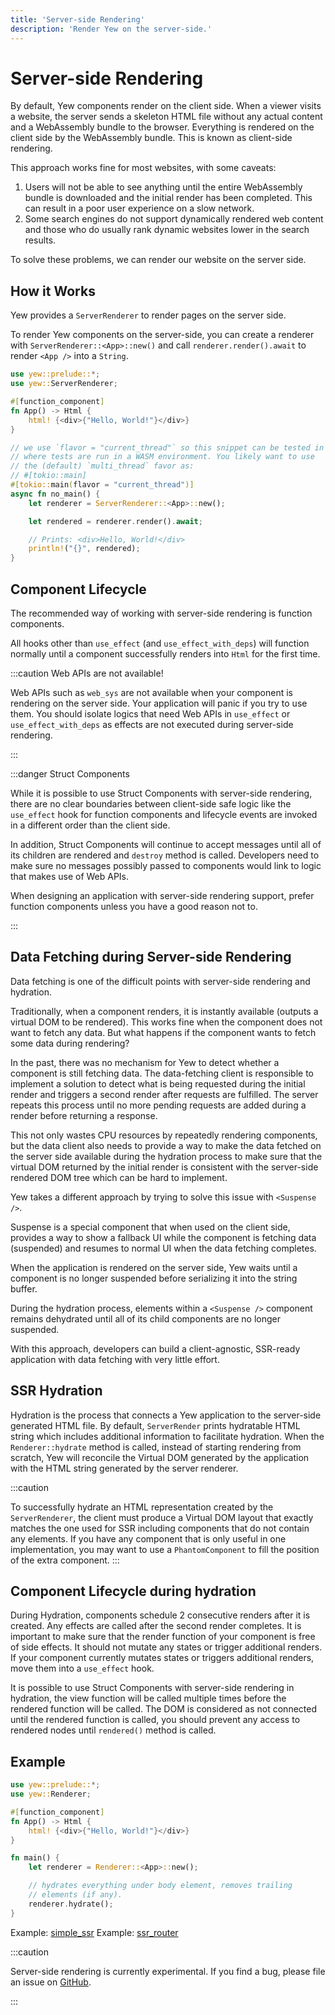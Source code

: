 ```yaml
---
title: 'Server-side Rendering'
description: 'Render Yew on the server-side.'
---
```


# Server-side Rendering

By default, Yew components render on the client side. When a viewer
visits a website, the server sends a skeleton HTML file without any actual
content and a WebAssembly bundle to the browser.
Everything is rendered on the client side by the WebAssembly
bundle. This is known as client-side rendering.

This approach works fine for most websites, with some caveats:

1. Users will not be able to see anything until the entire WebAssembly
   bundle is downloaded and the initial render has been completed.
   This can result in a poor user experience on a slow network.
2. Some search engines do not support dynamically rendered web content and
   those who do usually rank dynamic websites lower in the search results.

To solve these problems, we can render our website on the server side.

## How it Works

Yew provides a `ServerRenderer` to render pages on the
server side.

To render Yew components on the server-side, you can create a renderer
with `ServerRenderer::<App>::new()` and call `renderer.render().await`
to render `<App />` into a `String`.

```rust
use yew::prelude::*;
use yew::ServerRenderer;

#[function_component]
fn App() -> Html {
    html! {<div>{"Hello, World!"}</div>}
}

// we use `flavor = "current_thread"` so this snippet can be tested in CI,
// where tests are run in a WASM environment. You likely want to use
// the (default) `multi_thread` favor as:
// #[tokio::main]
#[tokio::main(flavor = "current_thread")]
async fn no_main() {
    let renderer = ServerRenderer::<App>::new();

    let rendered = renderer.render().await;

    // Prints: <div>Hello, World!</div>
    println!("{}", rendered);
}
```

## Component Lifecycle

The recommended way of working with server-side rendering is
function components.

All hooks other than `use_effect` (and `use_effect_with_deps`)
will function normally until a component successfully renders into `Html`
for the first time.

:::caution Web APIs are not available!

Web APIs such as `web_sys` are not available when your component is
rendering on the server side.
Your application will panic if you try to use them.
You should isolate logics that need Web APIs in `use_effect` or
`use_effect_with_deps` as effects are not executed during server-side rendering.

:::

:::danger Struct Components

While it is possible to use Struct Components with server-side rendering,
there are no clear boundaries between client-side safe logic like the
`use_effect` hook for function components and lifecycle events are invoked
in a different order than the client side.

In addition, Struct Components will continue to accept messages until all of its
children are rendered and `destroy` method is called. Developers need to
make sure no messages possibly passed to components would link to logic
that makes use of Web APIs.

When designing an application with server-side rendering support,
prefer function components unless you have a good reason not to.

:::

## Data Fetching during Server-side Rendering

Data fetching is one of the difficult points with server-side rendering and hydration.

Traditionally, when a component renders, it is instantly available
(outputs a virtual DOM to be rendered). This works fine when the
component does not want to fetch any data. But what happens if the component
wants to fetch some data during rendering?

In the past, there was no mechanism for Yew to detect whether a component is still
fetching data. The data-fetching client is responsible to implement
a solution to detect what is being requested during the initial render and triggers
a second render after requests are fulfilled. The server repeats this process until
no more pending requests are added during a render before returning a response.

This not only wastes CPU resources by repeatedly rendering components,
but the data client also needs to provide a way to make the data fetched on the
server side available during the hydration process to make sure that the
virtual DOM returned by the initial render is consistent with the
server-side rendered DOM tree which can be hard to implement.

Yew takes a different approach by trying to solve this issue with `<Suspense />`.

Suspense is a special component that when used on the client side, provides a
way to show a fallback UI while the component is fetching
data (suspended) and resumes to normal UI when the data fetching completes.

When the application is rendered on the server side, Yew waits until a
component is no longer suspended before serializing it into the string
buffer.

During the hydration process, elements within a `<Suspense />` component
remains dehydrated until all of its child components are no longer
suspended.

With this approach, developers can build a client-agnostic, SSR-ready
application with data fetching with very little effort.

## SSR Hydration

Hydration is the process that connects a Yew application to the
server-side generated HTML file. By default, `ServerRender` prints
hydratable HTML string which includes additional information to facilitate hydration.
When the `Renderer::hydrate` method is called, instead of starting rendering from
scratch, Yew will reconcile the Virtual DOM generated by the application
with the HTML string generated by the server renderer.

:::caution

To successfully hydrate an HTML representation created by the
`ServerRenderer`, the client must produce a Virtual DOM layout that
exactly matches the one used for SSR including components that do not
contain any elements. If you have any component that is only useful in
one implementation, you may want to use a `PhantomComponent` to fill the
position of the extra component.
:::

## Component Lifecycle during hydration

During Hydration, components schedule 2 consecutive renders after it is
created. Any effects are called after the second render completes.
It is important to make sure that the render function of your
component is free of side effects. It should not mutate any states or trigger
additional renders. If your component currently mutates states or triggers
additional renders, move them into a `use_effect` hook.

It is possible to use Struct Components with server-side rendering in
hydration, the view function will be called
multiple times before the rendered function will be called.
The DOM is considered as not connected until the rendered function is called,
you should prevent any access to rendered nodes
until `rendered()` method is called.

## Example

```rust ,ignore
use yew::prelude::*;
use yew::Renderer;

#[function_component]
fn App() -> Html {
    html! {<div>{"Hello, World!"}</div>}
}

fn main() {
    let renderer = Renderer::<App>::new();

    // hydrates everything under body element, removes trailing
    // elements (if any).
    renderer.hydrate();
}
```

Example: [simple_ssr](https://github.com/yewstack/yew/tree/master/examples/simple_ssr)
Example: [ssr_router](https://github.com/yewstack/yew/tree/master/examples/ssr_router)

:::caution

Server-side rendering is currently experimental. If you find a bug, please file
an issue on [GitHub](https://github.com/yewstack/yew/issues/new?assignees=&labels=bug&template=bug_report.md&title=).

:::
